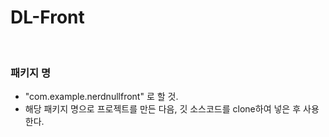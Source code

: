 # DL-Front
<br/>
<h3>패키지 명</h3>
<ul>
<li>"com.example.nerdnullfront" 로 할 것.</li>
  <li>해당 패키지 명으로 프로젝트를 만든 다음, 깃 소스코드를 clone하여 넣은 후 사용한다.</li>
</ul>
